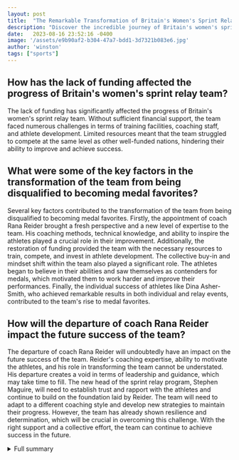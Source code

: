 ```yaml
---
layout: post
title:  "The Remarkable Transformation of Britain's Women's Sprint Relay Team"
description: "Discover the incredible journey of Britain's women's sprint relay team, from facing disqualification to becoming medal favorites at major championships. Explore the impact of lack of funding, the appointment of coach Rana Reider, and the individual success of athletes like Dina Asher-Smith. Learn about the importance of collective buy-in and mindset shift, as well as the role of technological advancements in their transformation. Witness their resilience and determination as they go from ridicule to success, inspiring athletes worldwide."
date:   2023-08-16 23:52:16 -0400
image: '/assets/e9b90af2-b304-47a7-bdd1-3d7321b083e6.jpg'
author: 'winston'
tags: ["sports"]
---
```


## How has the lack of funding affected the progress of Britain's women's sprint relay team?
The lack of funding has significantly affected the progress of Britain's women's sprint relay team. Without sufficient financial support, the team faced numerous challenges in terms of training facilities, coaching staff, and athlete development. Limited resources meant that the team struggled to compete at the same level as other well-funded nations, hindering their ability to improve and achieve success.

## What were some of the key factors in the transformation of the team from being disqualified to becoming medal favorites?
Several key factors contributed to the transformation of the team from being disqualified to becoming medal favorites. Firstly, the appointment of coach Rana Reider brought a fresh perspective and a new level of expertise to the team. His coaching methods, technical knowledge, and ability to inspire the athletes played a crucial role in their improvement. Additionally, the restoration of funding provided the team with the necessary resources to train, compete, and invest in athlete development. The collective buy-in and mindset shift within the team also played a significant role. The athletes began to believe in their abilities and saw themselves as contenders for medals, which motivated them to work harder and improve their performances. Finally, the individual success of athletes like Dina Asher-Smith, who achieved remarkable results in both individual and relay events, contributed to the team's rise to medal favorites.

## How will the departure of coach Rana Reider impact the future success of the team?
The departure of coach Rana Reider will undoubtedly have an impact on the future success of the team. Reider's coaching expertise, ability to motivate the athletes, and his role in transforming the team cannot be understated. His departure creates a void in terms of leadership and guidance, which may take time to fill. The new head of the sprint relay program, Stephen Maguire, will need to establish trust and rapport with the athletes and continue to build on the foundation laid by Reider. The team will need to adapt to a different coaching style and develop new strategies to maintain their progress. However, the team has already shown resilience and determination, which will be crucial in overcoming this challenge. With the right support and a collective effort, the team can continue to achieve success in the future.


<details>
        <summary>Full summary</summary>
<p>The article highlights the transformation of Britain's women's sprint relay team from being disqualified at the 2012 European Championships to becoming medal favorites at major championships. It discusses the impact of lack of funding, the appointment of coach Rana Reider, and the bronze medal win at the 2013 Moscow World Championships. It also explores the restoration of funding, the importance of collective buy-in and mindset shift, and the individual success of athletes like Dina Asher-Smith.</p>
<p>Russian athlete Natalia Antyukh set to lose her gold medal from the 2012 Olympic Games after being disqualified by the Athletics Integrity Unit (AIU) for the use of a prohibited substance/method. Antyukh's results from July 2012 to June 2013 have been disqualified by the AIU, and if the International Olympic Committee (IOC) acts on the ruling, the gold medal will be awarded to American Lashinda Demus. Antyukh is already serving a four-year ban for breaking anti-doping rules. This decision comes after the Russian Anti-Doping Agency (RUSADA) rendered its decision last week. The ruling will become final and binding if there is no appeal after 45 days. The AIU will inform World Athletics' Competition Department to disqualify Antyukh's results, and then write to the IOC to confirm her sanction and reallocate the medals. Antyukh had also won a bronze and silver medal in previous Olympic Games. Several other Russian athletes have had their medals from the 2012 Olympics stripped due to anti-doping violations.</p>
<p>Coach Rana Reider, who helped transform Britain's relay success, is to depart from UK Athletics, with Stephen Maguire set to lead the sprint relay program. Rana Reider's coaching group includes Harry Aikines-Aryeetey, Dwain Chambers, Desiree Henry, Richard Kilty, and Shara Proctor. Rana Reider was initially brought in after London 2012 to oversee the sprints, sprint hurdles, horizontal jumps, and relays programs. During his time at UK Athletics, Rana Reider has helped GB's relay teams to world, European, and Commonwealth medals. Rana Reider has also helped to transform Britain's female sprinters and helped them break the national record twice in 11 days. His work has given both sprint relay squads real belief and a solid technical foundation for future success.</p>
<p>The British women's sprint relay team faced a setback at the 2012 European Championships with disqualification. The lack of funding for the women's relay program further hindered their progress. However, the appointment of coach Rana Reider brought new hope and direction to the team. Their determination paid off with a bronze medal at the 2013 Moscow World Championships.</p>
<p>The restoration of funding provided a boost to the team, allowing them to continue their success on the international stage. The importance of collective buy-in and a mindset shift played a crucial role in their journey. The athletes, including the talented Dina Asher-Smith, achieved individual success and contributed to the collective success in the relay events.</p>
<p>The transformation of Britain's women's sprint relay team is also attributed to the increase in depth and competitiveness in women's sprinting in the country. Technological advancements and a mindset shift have further propelled their progress. The team's journey from ridicule to success is a testament to their resilience and determination.</p>
<p>Overall, the transformation of Britain's women's sprint relay team showcases the power of perseverance, teamwork, and belief. From facing disqualification to becoming medal favorites, their journey is an inspiration to athletes worldwide. With the appointment of Stephen Maguire as the new head of the sprint relay program, the team is poised for even greater success in the future.</p>
</details>